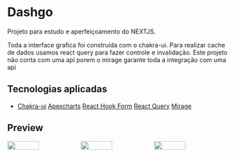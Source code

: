 # Dashgo

<p>
  Projeto para estudo e aperfeiçoamento do NEXTJS. <br />

  Toda a interface grafica foi construida com o chakra-ui.
  Para realizar cache de dados usamos react query para fazer controle e invalidação.
  Este projeto não conta com uma api porem o mirage garante toda a integração com uma api
</p>


## Tecnologias aplicadas

<ul>
  <li>
    <a href="https://chakra-ui.com">Chakra-ui</a>
    <a href="https://apexcharts.com">Apexcharts</a>
    <a href="https://react-hook-form.com">React Hook Form</a>
    <a href="https://react-query-v3.tanstack.com">React Query</a>
    <a href="https://miragejs.com">Mirage</a>
  </li>
</ul>


## Preview
<div style="display:flex">
  <img src="https://user-images.githubusercontent.com/12089780/210076093-33e12186-ea12-441a-9077-ac9ddd5fbaf0.png" width="43%"/>

  <img src="https://user-images.githubusercontent.com/12089780/210076096-7c49339c-2875-4777-b69b-720ccdeb4660.png" width="43%"/>
  
  <img src="https://user-images.githubusercontent.com/12089780/210076097-47b3b4f1-f56c-46e5-a424-138107df4942.png" width="43%"/>
</div>
